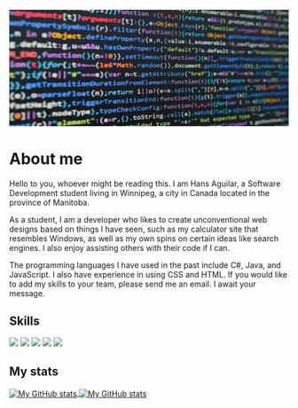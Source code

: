![Header](https://raw.githubusercontent.com/HansAguilar445/HansAguilar445/main/img/readme_header.jpg "Header")
# About me
Hello to you, whoever might be reading this. I am Hans Aguilar, a Software Development student living in Winnipeg, a city in Canada located in the province of Manitoba.

As a student, I am a developer who likes to create unconventional web designs based on things I have seen, such as my calculator site that resembles Windows, as well as my own spins on certain ideas like search engines. I also enjoy assisting others with their code if I can.

The programming languages I have used in the past include C#, Java, and JavaScript. I also have experience in using CSS and HTML. If you would like to add my skills to your team, please send me an email. I await your message.

## Skills 
![](https://img.shields.io/badge/code-javascript-informational?style=for-the-badge&logo=javascript&logoColor=white&color=51be8d)
![](https://img.shields.io/badge/code-c%23-informational?style=for-the-badge&logo=c-sharp&logoColor=white&color=51be8d)
![](https://img.shields.io/badge/code-java-informational?style=for-the-badge&logo=java&logoColor=white&color=51be8d)
![](https://img.shields.io/badge/web-html-informational?style=for-the-badge&logo=html5&logoColor=white&color=51be8d)
![](https://img.shields.io/badge/web-css-informational?style=for-the-badge&logo=css3&logoColor=white&color=51be8d)

## My stats

<a href="https://github.com/HansAguilar445">
  <img height="205px" align="center" src="https://github-readme-stats.vercel.app/api?username=HansAguilar445&theme=vue&show_icons=true" alt="My GitHub stats" />
</a>
<a href="https://github.com/HansAguilar445">
  <img align="center" src="https://github-readme-stats.vercel.app/api/top-langs/?username=HansAguilar445&theme=vue&hide=Ruby&show_icons=true&langs_count=3" alt="My 
  GitHub stats"/>
</a>